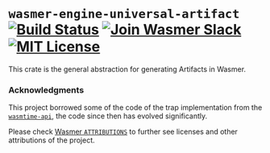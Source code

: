 # `wasmer-engine-universal-artifact` [![Build Status](https://github.com/wasmerio/wasmer/workflows/build/badge.svg?style=flat-square)](https://github.com/wasmerio/wasmer/actions?query=workflow%3Abuild) [![Join Wasmer Slack](https://img.shields.io/static/v1?label=Slack&message=join%20chat&color=brighgreen&style=flat-square)](https://slack.wasmer.io) [![MIT License](https://img.shields.io/github/license/wasmerio/wasmer.svg?style=flat-square)](https://github.com/wasmerio/wasmer/blob/master/LICENSE)


This crate is the general abstraction for generating Artifacts in Wasmer.

### Acknowledgments

This project borrowed some of the code of the trap implementation from
the [`wasmtime-api`], the code since then has evolved significantly.

Please check [Wasmer `ATTRIBUTIONS`] to further see licenses and other
attributions of the project.


[`wasmer-engine-universal`]: https://github.com/wasmerio/wasmer/tree/master/lib/engine-universal
[`wasmer-engine-dummy`]: https://github.com/wasmerio/wasmer/tree/master/tests/lib/engine-dummy
[`wasmtime-api`]: https://crates.io/crates/wasmtime
[Wasmer `ATTRIBUTIONS`]: https://github.com/wasmerio/wasmer/blob/master/ATTRIBUTIONS.md
